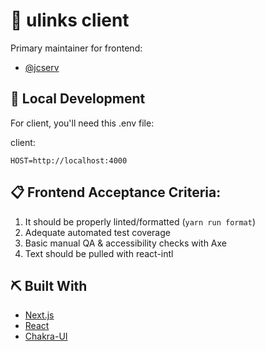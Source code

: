 # 🚀 ulinks client

Primary maintainer for frontend:

- [@jcserv](https://jarrodservilla.com)

## 💼 Local Development

For client, you'll need this .env file:

client:

```
HOST=http://localhost:4000
```

## 📋 Frontend Acceptance Criteria:

1. It should be properly linted/formatted (`yarn run format`)
2. Adequate automated test coverage
3. Basic manual QA & accessibility checks with Axe
4. Text should be pulled with react-intl

## ⛏️ Built With

- [Next.js](https://nextjs.org/)
- [React](https://reactjs.org/)
- [Chakra-UI](https://chakra-ui.com/)
